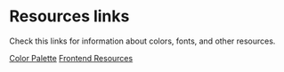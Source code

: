 # Resources links

Check this links for information about colors, fonts, and other resources.

[Color Palette](https://tintmint.net/)
[Frontend Resources](https://freesets.vercel.app/colors)